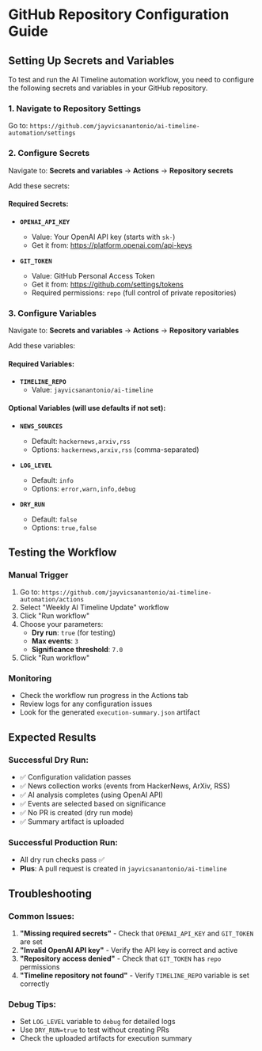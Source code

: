 # GitHub Repository Configuration Guide

## Setting Up Secrets and Variables

To test and run the AI Timeline automation workflow, you need to configure the following secrets and variables in your GitHub repository.

### 1. Navigate to Repository Settings
Go to: `https://github.com/jayvicsanantonio/ai-timeline-automation/settings`

### 2. Configure Secrets
Navigate to: **Secrets and variables** → **Actions** → **Repository secrets**

Add these secrets:

#### Required Secrets:
- **`OPENAI_API_KEY`**
  - Value: Your OpenAI API key (starts with `sk-`)
  - Get it from: https://platform.openai.com/api-keys

- **`GIT_TOKEN`**
  - Value: GitHub Personal Access Token
  - Get it from: https://github.com/settings/tokens
  - Required permissions: `repo` (full control of private repositories)

### 3. Configure Variables
Navigate to: **Secrets and variables** → **Actions** → **Repository variables**

Add these variables:

#### Required Variables:
- **`TIMELINE_REPO`**
  - Value: `jayvicsanantonio/ai-timeline`

#### Optional Variables (will use defaults if not set):
- **`NEWS_SOURCES`** 
  - Default: `hackernews,arxiv,rss`
  - Options: `hackernews,arxiv,rss` (comma-separated)

- **`LOG_LEVEL`**
  - Default: `info`
  - Options: `error,warn,info,debug`

- **`DRY_RUN`**
  - Default: `false`
  - Options: `true,false`

## Testing the Workflow

### Manual Trigger
1. Go to: `https://github.com/jayvicsanantonio/ai-timeline-automation/actions`
2. Select "Weekly AI Timeline Update" workflow
3. Click "Run workflow"
4. Choose your parameters:
   - **Dry run**: `true` (for testing)
   - **Max events**: `3`
   - **Significance threshold**: `7.0`
5. Click "Run workflow"

### Monitoring
- Check the workflow run progress in the Actions tab
- Review logs for any configuration issues
- Look for the generated `execution-summary.json` artifact

## Expected Results

### Successful Dry Run:
- ✅ Configuration validation passes
- ✅ News collection works (events from HackerNews, ArXiv, RSS)
- ✅ AI analysis completes (using OpenAI API)
- ✅ Events are selected based on significance
- ✅ No PR is created (dry run mode)
- ✅ Summary artifact is uploaded

### Successful Production Run:
- All dry run checks pass ✅
- **Plus**: A pull request is created in `jayvicsanantonio/ai-timeline`

## Troubleshooting

### Common Issues:
1. **"Missing required secrets"** - Check that `OPENAI_API_KEY` and `GIT_TOKEN` are set
2. **"Invalid OpenAI API key"** - Verify the API key is correct and active
3. **"Repository access denied"** - Check that `GIT_TOKEN` has `repo` permissions
4. **"Timeline repository not found"** - Verify `TIMELINE_REPO` variable is set correctly

### Debug Tips:
- Set `LOG_LEVEL` variable to `debug` for detailed logs
- Use `DRY_RUN=true` to test without creating PRs
- Check the uploaded artifacts for execution summary
